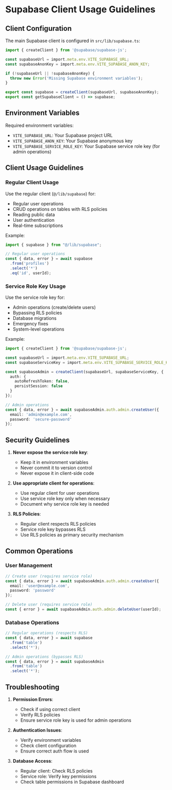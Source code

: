 # Supabase Client Usage Guidelines

## Client Configuration

The main Supabase client is configured in `src/lib/supabase.ts`:

```typescript
import { createClient } from '@supabase/supabase-js';

const supabaseUrl = import.meta.env.VITE_SUPABASE_URL;
const supabaseAnonKey = import.meta.env.VITE_SUPABASE_ANON_KEY;

if (!supabaseUrl || !supabaseAnonKey) {
  throw new Error('Missing Supabase environment variables');
}

export const supabase = createClient(supabaseUrl, supabaseAnonKey);
export const getSupabaseClient = () => supabase;
```

## Environment Variables

Required environment variables:
- `VITE_SUPABASE_URL`: Your Supabase project URL
- `VITE_SUPABASE_ANON_KEY`: Your Supabase anonymous key
- `VITE_SUPABASE_SERVICE_ROLE_KEY`: Your Supabase service role key (for admin operations)

## Client Usage Guidelines

### Regular Client Usage

Use the regular client (`@/lib/supabase`) for:
- Regular user operations
- CRUD operations on tables with RLS policies
- Reading public data
- User authentication
- Real-time subscriptions

Example:
```typescript
import { supabase } from "@/lib/supabase";

// Regular user operations
const { data, error } = await supabase
  .from('profiles')
  .select('*')
  .eq('id', userId);
```

### Service Role Key Usage

Use the service role key for:
- Admin operations (create/delete users)
- Bypassing RLS policies
- Database migrations
- Emergency fixes
- System-level operations

Example:
```typescript
import { createClient } from '@supabase/supabase-js';

const supabaseUrl = import.meta.env.VITE_SUPABASE_URL;
const supabaseServiceKey = import.meta.env.VITE_SUPABASE_SERVICE_ROLE_KEY;

const supabaseAdmin = createClient(supabaseUrl, supabaseServiceKey, {
  auth: {
    autoRefreshToken: false,
    persistSession: false
  }
});

// Admin operations
const { data, error } = await supabaseAdmin.auth.admin.createUser({
  email: 'admin@example.com',
  password: 'secure-password'
});
```

## Security Guidelines

1. **Never expose the service role key**:
   - Keep it in environment variables
   - Never commit it to version control
   - Never expose it in client-side code

2. **Use appropriate client for operations**:
   - Use regular client for user operations
   - Use service role key only when necessary
   - Document why service role key is needed

3. **RLS Policies**:
   - Regular client respects RLS policies
   - Service role key bypasses RLS
   - Use RLS policies as primary security mechanism

## Common Operations

### User Management
```typescript
// Create user (requires service role)
const { data, error } = await supabaseAdmin.auth.admin.createUser({
  email: 'user@example.com',
  password: 'password'
});

// Delete user (requires service role)
const { error } = await supabaseAdmin.auth.admin.deleteUser(userId);
```

### Database Operations
```typescript
// Regular operations (respects RLS)
const { data, error } = await supabase
  .from('table')
  .select('*');

// Admin operations (bypasses RLS)
const { data, error } = await supabaseAdmin
  .from('table')
  .select('*');
```

## Troubleshooting

1. **Permission Errors**:
   - Check if using correct client
   - Verify RLS policies
   - Ensure service role key is used for admin operations

2. **Authentication Issues**:
   - Verify environment variables
   - Check client configuration
   - Ensure correct auth flow is used

3. **Database Access**:
   - Regular client: Check RLS policies
   - Service role: Verify key permissions
   - Check table permissions in Supabase dashboard 